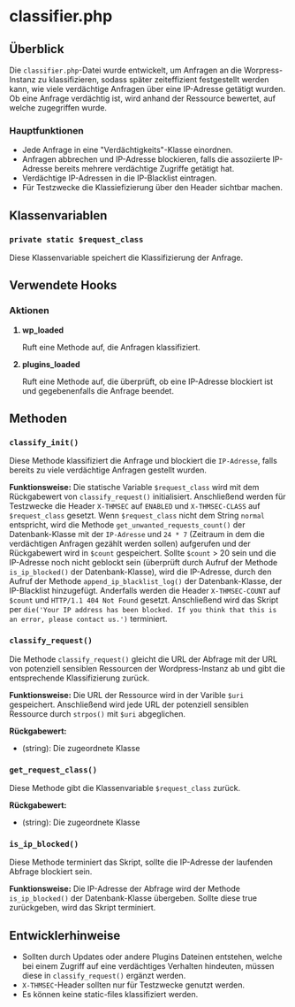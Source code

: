 # classifier.php

## Überblick

Die `classifier.php`-Datei wurde entwickelt, um Anfragen an die Worpress-Instanz zu klassifizieren, sodass später zeiteffizient festgestellt werden kann, wie viele verdächtige Anfragen über eine IP-Adresse getätigt wurden. Ob eine Anfrage verdächtig ist, wird anhand der Ressource bewertet, auf welche zugegriffen wurde.

### Hauptfunktionen

- Jede Anfrage in eine "Verdächtigkeits"-Klasse einordnen.
- Anfragen abbrechen und IP-Adresse blockieren, falls die assoziierte IP-Adresse bereits mehrere verdächtige Zugriffe getätigt hat.
- Verdächtige IP-Adressen in die IP-Blacklist eintragen.
- Für Testzwecke die Klassiefizierung über den Header sichtbar machen.

## Klassenvariablen

### `private static $request_class`
Diese Klassenvariable speichert die Klassifizierung der Anfrage.

## Verwendete Hooks

### Aktionen
<list>
    <ol>
        <li style="font-weight: bold">wp_loaded</li>
            <p>Ruft eine Methode auf, die Anfragen klassifiziert.</p>
        <li style="font-weight: bold">plugins_loaded</li>
            <p>Ruft eine Methode auf, die überprüft, ob eine IP-Adresse blockiert ist und gegebenenfalls die Anfrage beendet.</p>
    </ol>
</list>

## Methoden

### `classify_init()`
Diese Methode klassifiziert die Anfrage und blockiert die `IP-Adresse`, falls bereits zu viele verdächtige Anfragen gestellt wurden.

**Funktionsweise:** Die statische Variable `$request_class` wird  mit dem Rückgabewert von `classify_request()` initialisiert. Anschließend werden für Testzwecke die Header `X-THMSEC` auf `ENABLED` und `X-THMSEC-CLASS` auf `$request_class` gesetzt. Wenn `$request_class` nicht dem String `normal` entspricht, wird die Methode `get_unwanted_requests_count()` der Datenbank-Klasse mit der `IP-Adresse` und `24 * 7` (Zeitraum in dem die verdächtigen Anfragen gezählt werden sollen) aufgerufen und der Rückgabewert wird in `$count` gespeichert. Sollte `$count` > 20 sein und die IP-Adresse noch nicht geblockt sein (überprüft durch Aufruf der  Methode `is_ip_blocked()` der Datenbank-Klasse), wird die IP-Adresse, durch den Aufruf der Methode `append_ip_blacklist_log()` der Datenbank-Klasse, der IP-Blacklist hinzugefügt. Anderfalls werden die Header `X-THMSEC-COUNT` auf `$count` und `HTTP/1.1 404 Not Found` gesetzt. Anschließend wird das Skript per `die('Your IP address has been blocked. If you think that this is an error, please contact us.')` terminiert.

### `classify_request()`
Die Methode `classify_request()` gleicht die URL der Abfrage mit der URL von potenziell sensiblen Ressourcen der Wordpress-Instanz ab und gibt die entsprechende Klassifizierung zurück.

**Funktionsweise:** Die URL der Ressource wird in der Varible `$uri` gespeichert. Anschließend wird jede URL der potenziell sensiblen Ressource durch `strpos()` mit `$uri` abgeglichen.

**Rückgabewert:**
- (string): Die zugeordnete Klasse

### `get_request_class()`
Diese Methode gibt die Klassenvariable `$request_class` zurück.

**Rückgabewert:**
- (string): Die zugeordnete Klasse



### `is_ip_blocked()`
Diese Methode terminiert das Skript, sollte die IP-Adresse der laufenden Abfrage blockiert sein.  

**Funktionsweise:** Die IP-Adresse der Abfrage wird der Methode `is_ip_blocked()` der Datenbank-Klasse übergeben. Sollte diese true zurückgeben, wird das Skript terminiert.  

## Entwicklerhinweise

- Sollten durch Updates oder andere Plugins Dateinen entstehen, welche bei einem Zugriff auf eine verdächtiges Verhalten hindeuten, müssen diese in `classify_request()` ergänzt werden.
- `X-THMSEC`-Header sollten nur für Testzwecke genutzt werden.
- Es können keine static-files klassifiziert werden.
